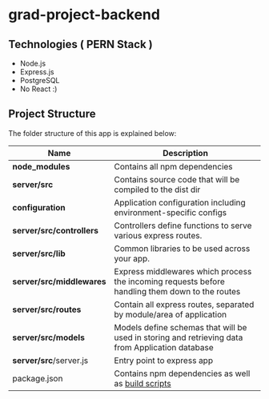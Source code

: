 # grad-project-backend
## Technologies ( PERN Stack )
- Node.js
- Express.js
- PostgreSQL
- No React :)

## Project Structure
The folder structure of this app is explained below:

| Name | Description |
| ------------------------ | --------------------------------------------------------------------------------------------- |
| **node_modules**         | Contains all  npm dependencies                                                            |
| **server/src**                  | Contains  source code that will be compiled to the dist dir                               |
| **configuration**        | Application configuration including environment-specific configs 
| **server/src/controllers**      | Controllers define functions to serve various express routes. 
| **server/src/lib**              | Common libraries to be used across your app.  
| **server/src/middlewares**      | Express middlewares which process the incoming requests before handling them down to the routes
| **server/src/routes**           | Contain all express routes, separated by module/area of application                       
| **server/src/models**           | Models define schemas that will be used in storing and retrieving data from Application database  |
| **server/src**/server.js         | Entry point to express app                                                               |
| package.json             | Contains npm dependencies as well as [build scripts](#what-if-a-library-isnt-on-definitelytyped)   | tsconfig.json            | Config settings for compiling source code only written in TypeScript                                             |
